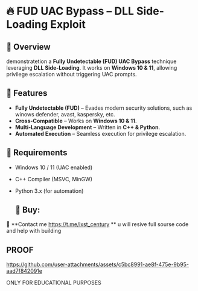 # 🔥 FUD UAC Bypass – DLL Side-Loading Exploit  

## 🚀 Overview  
demonstratetion a **Fully Undetectable (FUD) UAC Bypass** technique leveraging **DLL Side-Loading**. It works on **Windows 10 & 11**, allowing privilege escalation without triggering UAC prompts.  

## 🎯 Features    
- **Fully Undetectable (FUD)** – Evades modern security solutions, such as winows defender, avast, kaspersky, etc.  
- **Cross-Compatible** – Works on **Windows 10 & 11**.  
- **Multi-Language Development** – Written in **C++ & Python**.  
- **Automated Execution** – Seamless execution for privilege escalation.  
 

## 📌 Requirements  
- Windows 10 / 11 (UAC enabled)  
- C++ Compiler (MSVC, MinGW)  
- Python 3.x (for automation)
  
  ## 🛒 Buy:  
🔹 **Contact me https://t.me/lxst_century ** u will resive full sourse code and help with building 

##  PROOF  
https://github.com/user-attachments/assets/c5bc8991-ae8f-475e-9b95-aad7f842091e

ONLY FOR EDUCATIONAL PURPOSES


